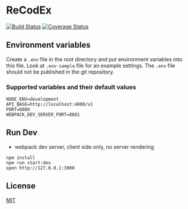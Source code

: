 # ReCodEx

[![Build Status](https://travis-ci.org/ReCodEx/web-app.svg?branch=master)](https://travis-ci.org/ReCodEx/web-app) [![Coverage Status](https://coveralls.io/repos/github/ReCodEx/web-app/badge.svg?branch=master)](https://coveralls.io/github/ReCodEx/web-app?branch=master)

## Environment variables

Create a `.env` file in the root directory and put environment variables into this file. Look at `.env-sample` file for an example settings. The `.env` file should not be published in the git repository.

### Supported variables and their default values

```
NODE_ENV=development
API_BASE=http://localhost:4000/v1
PORT=8080
WEBPACK_DEV_SERVER_PORT=8081
```

## Run Dev

* webpack dev server, client side only, no server rendering

```
npm install
npm run start:dev
open http://127.0.0.1:3000
```

## License

[MIT](http://isekivacenz.mit-license.org/)
